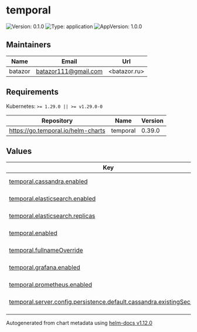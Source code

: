 # temporal

![Version: 0.1.0](https://img.shields.io/badge/Version-0.1.0-informational?style=flat-square) ![Type: application](https://img.shields.io/badge/Type-application-informational?style=flat-square) ![AppVersion: 1.0.0](https://img.shields.io/badge/AppVersion-1.0.0-informational?style=flat-square)

## Maintainers

| Name | Email | Url |
| ---- | ------ | --- |
| batazor | <batazor111@gmail.com> | <batazor.ru> |

## Requirements

Kubernetes: `>= 1.29.0 || >= v1.29.0-0`

| Repository | Name | Version |
|------------|------|---------|
| https://go.temporal.io/helm-charts | temporal | 0.39.0 |

## Values

<table height="400px" >
	<thead>
		<th>Key</th>
		<th>Type</th>
		<th>Default</th>
		<th>Description</th>
	</thead>
	<tbody>
		<tr>
			<td id="temporal--cassandra--enabled"><a href="./values.yaml#L78">temporal.cassandra.enabled</a></td>
			<td>
bool
</td>
			<td>
				<div style="max-width: 300px;">
<pre lang="json">
false
</pre>
</div>
			</td>
			<td></td>
		</tr>
		<tr>
			<td id="temporal--elasticsearch--enabled"><a href="./values.yaml#L74">temporal.elasticsearch.enabled</a></td>
			<td>
bool
</td>
			<td>
				<div style="max-width: 300px;">
<pre lang="json">
true
</pre>
</div>
			</td>
			<td></td>
		</tr>
		<tr>
			<td id="temporal--elasticsearch--replicas"><a href="./values.yaml#L75">temporal.elasticsearch.replicas</a></td>
			<td>
int
</td>
			<td>
				<div style="max-width: 300px;">
<pre lang="json">
1
</pre>
</div>
			</td>
			<td></td>
		</tr>
		<tr>
			<td id="temporal--enabled"><a href="./values.yaml#L6">temporal.enabled</a></td>
			<td>
bool
</td>
			<td>
				<div style="max-width: 300px;">
<pre lang="json">
true
</pre>
</div>
			</td>
			<td></td>
		</tr>
		<tr>
			<td id="temporal--fullnameOverride"><a href="./values.yaml#L8">temporal.fullnameOverride</a></td>
			<td>
string
</td>
			<td>
				<div style="max-width: 300px;">
<pre lang="json">
"temporal"
</pre>
</div>
			</td>
			<td></td>
		</tr>
		<tr>
			<td id="temporal--grafana--enabled"><a href="./values.yaml#L84">temporal.grafana.enabled</a></td>
			<td>
bool
</td>
			<td>
				<div style="max-width: 300px;">
<pre lang="json">
false
</pre>
</div>
			</td>
			<td></td>
		</tr>
		<tr>
			<td id="temporal--prometheus--enabled"><a href="./values.yaml#L81">temporal.prometheus.enabled</a></td>
			<td>
bool
</td>
			<td>
				<div style="max-width: 300px;">
<pre lang="json">
false
</pre>
</div>
			</td>
			<td></td>
		</tr>
		<tr>
			<td id="temporal--server--config--persistence--default--cassandra--existingSecret"><a href="./values.yaml#L21">temporal.server.config.persistence.default.cassandra.existingSecret</a></td>
			<td>
string
</td>
			<td>
				<div style="max-width: 300px;">
<pre lang="json">
"scylla-cluster-auth-token"
</pre>
</div>
			</td>
			<td></td>
		</tr>
		<tr>
			<td id="temporal--server--config--persistence--default--cassandra--hosts[0]"><a href="./values.yaml#L20">temporal.server.config.persistence.default.cassandra.hosts[0]</a></td>
			<td>
string
</td>
			<td>
				<div style="max-width: 300px;">
<pre lang="json">
"scylla-cluster.temporal"
</pre>
</div>
			</td>
			<td></td>
		</tr>
		<tr>
			<td id="temporal--server--config--persistence--default--cassandra--port"><a href="./values.yaml#L18">temporal.server.config.persistence.default.cassandra.port</a></td>
			<td>
int
</td>
			<td>
				<div style="max-width: 300px;">
<pre lang="json">
9042
</pre>
</div>
			</td>
			<td></td>
		</tr>
		<tr>
			<td id="temporal--server--config--persistence--visibility--cassandra--existingSecret"><a href="./values.yaml#L28">temporal.server.config.persistence.visibility.cassandra.existingSecret</a></td>
			<td>
string
</td>
			<td>
				<div style="max-width: 300px;">
<pre lang="json">
"scylla-cluster-auth-token"
</pre>
</div>
			</td>
			<td></td>
		</tr>
		<tr>
			<td id="temporal--server--config--persistence--visibility--cassandra--hosts[0]"><a href="./values.yaml#L27">temporal.server.config.persistence.visibility.cassandra.hosts[0]</a></td>
			<td>
string
</td>
			<td>
				<div style="max-width: 300px;">
<pre lang="json">
"scylla-cluster.temporal"
</pre>
</div>
			</td>
			<td></td>
		</tr>
		<tr>
			<td id="temporal--server--config--persistence--visibility--cassandra--port"><a href="./values.yaml#L25">temporal.server.config.persistence.visibility.cassandra.port</a></td>
			<td>
int
</td>
			<td>
				<div style="max-width: 300px;">
<pre lang="json">
9042
</pre>
</div>
			</td>
			<td></td>
		</tr>
		<tr>
			<td id="temporal--server--frontend--metrics--serviceMonitor--enabled"><a href="./values.yaml#L40">temporal.server.frontend.metrics.serviceMonitor.enabled</a></td>
			<td>
bool
</td>
			<td>
				<div style="max-width: 300px;">
<pre lang="json">
true
</pre>
</div>
			</td>
			<td></td>
		</tr>
		<tr>
			<td id="temporal--server--history--metrics--serviceMonitor--enabled"><a href="./values.yaml#L45">temporal.server.history.metrics.serviceMonitor.enabled</a></td>
			<td>
bool
</td>
			<td>
				<div style="max-width: 300px;">
<pre lang="json">
true
</pre>
</div>
			</td>
			<td></td>
		</tr>
		<tr>
			<td id="temporal--server--matching--metrics--serviceMonitor--enabled"><a href="./values.yaml#L50">temporal.server.matching.metrics.serviceMonitor.enabled</a></td>
			<td>
bool
</td>
			<td>
				<div style="max-width: 300px;">
<pre lang="json">
true
</pre>
</div>
			</td>
			<td></td>
		</tr>
		<tr>
			<td id="temporal--server--metrics--serviceMonitor--additionalLabels--release"><a href="./values.yaml#L35">temporal.server.metrics.serviceMonitor.additionalLabels.release</a></td>
			<td>
string
</td>
			<td>
				<div style="max-width: 300px;">
<pre lang="json">
"prometheus-operator"
</pre>
</div>
			</td>
			<td></td>
		</tr>
		<tr>
			<td id="temporal--server--metrics--serviceMonitor--enabled"><a href="./values.yaml#L32">temporal.server.metrics.serviceMonitor.enabled</a></td>
			<td>
bool
</td>
			<td>
				<div style="max-width: 300px;">
<pre lang="json">
true
</pre>
</div>
			</td>
			<td></td>
		</tr>
		<tr>
			<td id="temporal--server--worker--metrics--serviceMonitor--enabled"><a href="./values.yaml#L55">temporal.server.worker.metrics.serviceMonitor.enabled</a></td>
			<td>
bool
</td>
			<td>
				<div style="max-width: 300px;">
<pre lang="json">
true
</pre>
</div>
			</td>
			<td></td>
		</tr>
		<tr>
			<td id="temporal--serviceAccount--create"><a href="./values.yaml#L11">temporal.serviceAccount.create</a></td>
			<td>
bool
</td>
			<td>
				<div style="max-width: 300px;">
<pre lang="json">
true
</pre>
</div>
			</td>
			<td></td>
		</tr>
		<tr>
			<td id="temporal--web--ingress--annotations--"cert-manager--io/cluster-issuer""><a href="./values.yaml#L61">temporal.web.ingress.annotations."cert-manager.io/cluster-issuer"</a></td>
			<td>
string
</td>
			<td>
				<div style="max-width: 300px;">
<pre lang="json">
"cert-manager-production"
</pre>
</div>
			</td>
			<td></td>
		</tr>
		<tr>
			<td id="temporal--web--ingress--annotations--"nginx--ingress--kubernetes--io/enable-opentelemetry""><a href="./values.yaml#L63">temporal.web.ingress.annotations."nginx.ingress.kubernetes.io/enable-opentelemetry"</a></td>
			<td>
string
</td>
			<td>
				<div style="max-width: 300px;">
<pre lang="json">
"true"
</pre>
</div>
			</td>
			<td></td>
		</tr>
		<tr>
			<td id="temporal--web--ingress--annotations--"nginx--ingress--kubernetes--io/enable-owasp-core-rules""><a href="./values.yaml#L62">temporal.web.ingress.annotations."nginx.ingress.kubernetes.io/enable-owasp-core-rules"</a></td>
			<td>
string
</td>
			<td>
				<div style="max-width: 300px;">
<pre lang="json">
"true"
</pre>
</div>
			</td>
			<td></td>
		</tr>
		<tr>
			<td id="temporal--web--ingress--enabled"><a href="./values.yaml#L59">temporal.web.ingress.enabled</a></td>
			<td>
bool
</td>
			<td>
				<div style="max-width: 300px;">
<pre lang="json">
true
</pre>
</div>
			</td>
			<td></td>
		</tr>
		<tr>
			<td id="temporal--web--ingress--hosts[0]"><a href="./values.yaml#L66">temporal.web.ingress.hosts[0]</a></td>
			<td>
string
</td>
			<td>
				<div style="max-width: 300px;">
<pre lang="json">
"temporal.shortlink.best"
</pre>
</div>
			</td>
			<td></td>
		</tr>
		<tr>
			<td id="temporal--web--ingress--tls[0]--hosts[0]"><a href="./values.yaml#L71">temporal.web.ingress.tls[0].hosts[0]</a></td>
			<td>
string
</td>
			<td>
				<div style="max-width: 300px;">
<pre lang="json">
"temporal.shortlink.best"
</pre>
</div>
			</td>
			<td></td>
		</tr>
		<tr>
			<td id="temporal--web--ingress--tls[0]--secretName"><a href="./values.yaml#L69">temporal.web.ingress.tls[0].secretName</a></td>
			<td>
string
</td>
			<td>
				<div style="max-width: 300px;">
<pre lang="json">
"temporal-tls"
</pre>
</div>
			</td>
			<td></td>
		</tr>
	</tbody>
</table>

----------------------------------------------
Autogenerated from chart metadata using [helm-docs v1.12.0](https://github.com/norwoodj/helm-docs/releases/v1.12.0)
